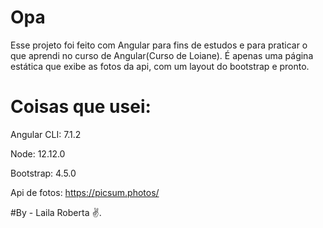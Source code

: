# Opa

Esse projeto foi feito com Angular para fins de estudos e para praticar o que aprendi no curso de Angular(Curso de Loiane).
É apenas uma página estática que exibe as fotos da api, com um layout do bootstrap e pronto.

# Coisas que usei: 

Angular CLI: 7.1.2

Node: 12.12.0

Bootstrap: 4.5.0

Api de fotos: https://picsum.photos/


#By - Laila Roberta ✌.

